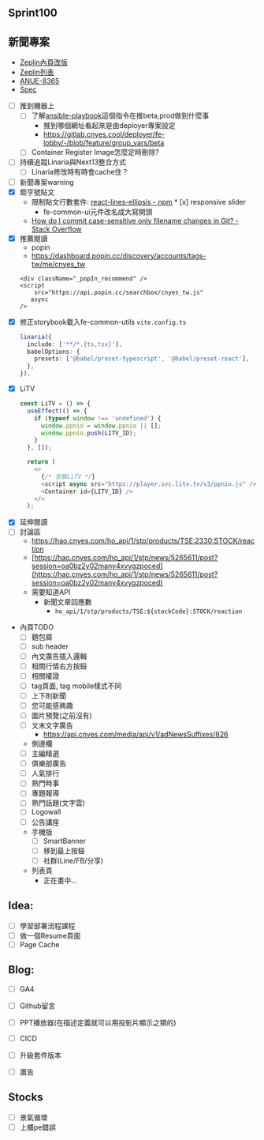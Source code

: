 ## Sprint100

## 新聞專案
* [Zeplin內頁改版](https://app.zeplin.io/project/576287bda89e8aa7045cfba5/screen/64ad0cdf411565216532362a)
* [Zeplin列表](https://app.zeplin.io/project/576287bda89e8aa7045cfba5/screen/64bf3d5ab80488509d649a7e)
* [ANUE-8365](https://cnyesrd.atlassian.net/browse/ANUE-8365)
* [Spec](https://cnyesrd.atlassian.net/wiki/spaces/PS/pages/2153709569)
* [ ] 推到機器上
	* [ ] 了解[ansible-playbook](https://gitlab.cnyes.cool/deployer/ansible-docker/-/blob/2.7.8.0/update.sh)這個指令在推beta,prod做到什麼事
		* 推到哪個網址看起來是由deployer專案設定
		* https://gitlab.cnyes.cool/deployer/fe-lobby/-/blob/feature/group_vars/beta
	* [ ] Container Register Image怎麼定時刪除?
* [ ] 持續追蹤Linaria與Next13整合方式
	* [ ] Linaria修改時有時會cache住？
* [ ] 新聞專案warning
* [x] 鉅亨號貼文
	 * 限制貼文行數套件: [react-lines-ellipsis - npm](https://www.npmjs.com/package/react-lines-ellipsis)
	  * [x] responsive slider
	   * fe-common-ui元件改名成大寫開頭
	- [How do I commit case-sensitive only filename changes in Git? - Stack Overflow](https://stackoverflow.com/questions/17683458/how-do-i-commit-case-sensitive-only-filename-changes-in-git)
* [x] 推薦閱讀
	* popin
	* https://dashboard.popin.cc/discovery/accounts/tags-tw/me/cnyes_tw
	 ```
	 <div className="_popIn_recommend" />
	 <script
		 src="https://api.popin.cc/searchbox/cnyes_tw.js"
		async
	/>
	```
* [x] 修正storybook載入fe-common-utils
	`vite.config.ts`
	```ts
	linaria({
	  include: ['**/*.{ts,tsx}'],
	  babelOptions: {
		presets: ['@babel/preset-typescript', '@babel/preset-react'],
	  },
	}),
	```
* [x] LiTV
	```ts
	const LiTV = () => {
	  useEffect(() => {
	    if (typeof window !== 'undefined') {
	      window.ppnio = window.ppnio || [];
	      window.ppnio.push(LITV_ID);
	    }
	  }, []);

	  return (
	    <>
	      {/* 安裝LiTV */}
	      <script async src="https://player.svc.litv.tv/v3/ppnio.js" />
	      <Container id={LITV_ID} />
	    </>
	  );
	```
* [x] 延伸閱讀
* [ ] 討論區
	* https://hao.cnyes.com/ho_api/1/stp/products/TSE:2330:STOCK/reaction
	 * [https://hao.cnyes.com/ho_api/1/stp/news/5265611/post?session=oa0bz2y02many4xvygzpoced](https://hao.cnyes.com/ho_api/1/stp/news/5265611/post?session=oa0bz2y02many4xvygzpoced)
	 * 需要知道API
		 * 新聞文章回應數
			 * `ho_api/1/stp/products/TSE:${stockCode}:STOCK/reaction`
* 內頁TODO
	* [ ] 麵包屑
	* [ ] sub header
	* [ ] 內文廣告插入邏輯
	* [ ] 相關行情右方按鈕
	* [ ] 相關權證
	* [ ] tag頁面, tag mobile樣式不同
	* [ ] 上下則新聞
	* [ ] 您可能感興趣
	* [ ] 圖片預覽(之前沒有)
	* [ ] 文末文字廣告
		* https://api.cnyes.com/media/api/v1/adNewsSuffixes/826
	* 側邊欄
	* [ ] 主編精選
	* [ ] 俱樂部廣告
	* [ ] 人氣排行
	* [ ] 熱門時事
	* [ ] 專題報導
	* [ ] 熱門話題(文字雲)
	* [ ] Logowall
	* [ ] 公告講座
	* 手機版
		* [ ] SmartBanner
		* [ ] 移到最上按鈕
		* [ ] 社群(Line/FB/分享)
	* 列表頁
		* 正在畫中...

## Idea:
* [ ] 學習部署流程課程
* [ ] 做一個Resume頁面
* [ ] Page Cache

## Blog: 
* [ ] GA4
* [ ] Github留言
* [ ] PPT播放器(在描述定義就可以用投影片顯示之類的)
* [ ] CICD
* [ ] 升級套件版本
* [ ] 廣告


## Stocks
* [ ] 景氣循環
* [ ] 上櫃pe錯誤